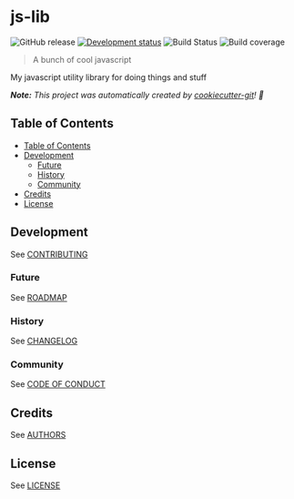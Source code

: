 # js-lib

![GitHub release](https://img.shields.io/badge/release-v0-blue.svg)
[![Development status](https://img.shields.io/badge/status-planning-red.svg)](ROADMAP.md)
![Build Status](https://img.shields.io/badge/build-unknown-lightgrey.svg)
![Build coverage](https://img.shields.io/badge/codecov-0%25-lightgrey.svg)

> A bunch of cool javascript

My javascript utility library for doing things and stuff

_**Note:** This project was automatically created by [cookiecutter-git](https://github.com/NathanUrwin/cookiecutter-git)! :cookie:_

## Table of Contents

- [Table of Contents](#table-of-contents)
- [Development](#development)
  - [Future](#future)
  - [History](#history)
  - [Community](#community)
- [Credits](#credits)
- [License](#license)

## Development

See [CONTRIBUTING](CONTRIBUTING.md)

### Future

See [ROADMAP](ROADMAP.md)

### History

See [CHANGELOG](CHANGELOG.md)

### Community

See [CODE OF CONDUCT](CODE_OF_CONDUCT.md)

## Credits

See [AUTHORS](AUTHORS.md)

## License

See [LICENSE](LICENSE)
